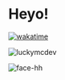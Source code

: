 <h1 align="left">Heyo!</h1>

[![wakatime](https://wakatime.com/badge/user/6bb89598-6c48-48d7-bab8-a09bb77a9d90.svg)](https://wakatime.com/@6bb89598-6c48-48d7-bab8-a09bb77a9d90)

![luckymcdev](https://github-readme-stats.vercel.app/api?username=LuckyMcDev&show_icons=true&theme=tokyonight&hide=["issues"])

![face-hh](https://github-readme-stats.vercel.app/api/top-langs?username=LuckyMcDev&show_icons=true&theme=tokyonight&layout=compact)

